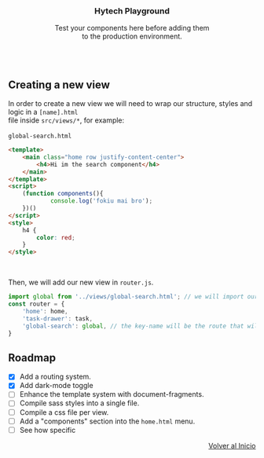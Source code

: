<div align="center">
  <h3 align="center" name="top">Hytech Playground</h2>
  <p align="center">
    Test your components here before adding them <br>to
    the production environment. 
    </p>
</div>
<br />
<br />

## Creating a new view
In order to create a new view we will need to wrap our structure, styles and logic in a `[name].html`  <br/>
file inside `src/views/*`, for example: <br/><br/>
`global-search.html`
```html 
<template>
    <main class="home row justify-content-center">
        <h4>Hi im the search component</h4>
    </main>
</template>
<script>
    (function components(){
            console.log('fokiu mai bro');
    })()
</script>
<style>
    h4 {
        color: red;
    }
</style>

```
<br />

Then, we will add our new view in `router.js`.

```javascript
import global from '../views/global-search.html'; // we will import our new file.
const router = {
    'home': home,
    'task-drawer': task,
    'global-search': global, // the key-name will be the route that will display our view.
}
```
<!-- ROADMAP -->
## Roadmap

- [x] Add a routing system.
- [x] Add dark-mode toggle
- [ ] Enhance the template system with document-fragments.
- [ ] Compile sass styles into a single file.
- [ ] Compile a css file per view.
- [ ] Add a "components" section into the `home.html` menu.
- [ ] See how specific 

<p align="right"><a href="#top">Volver al Inicio</a></p>
